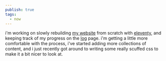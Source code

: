 ```yaml
---
publish: true
tags:
  - now
---
```

i'm working on slowly rebuilding [my website](https://jillian.cloud) from scratch with [eleventy](https://www.11ty.dev/), and keeping track of my progress on the [log](/log) page. i'm getting a little more comfortable with the process, i've started adding more collections of content, and i just recently got around to writing some really scuffed css to make it a bit nicer to look at.